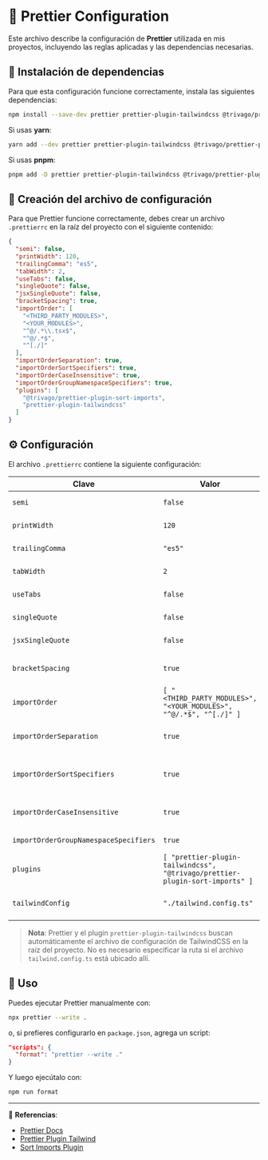 # 🎨 Prettier Configuration

Este archivo describe la configuración de **Prettier** utilizada en mis proyectos, incluyendo las reglas aplicadas y las dependencias necesarias.

## 📌 Instalación de dependencias

Para que esta configuración funcione correctamente, instala las siguientes dependencias:

```sh
npm install --save-dev prettier prettier-plugin-tailwindcss @trivago/prettier-plugin-sort-imports
```

Si usas **yarn**:

```sh
yarn add --dev prettier prettier-plugin-tailwindcss @trivago/prettier-plugin-sort-imports
```

Si usas **pnpm**:

```sh
pnpm add -D prettier prettier-plugin-tailwindcss @trivago/prettier-plugin-sort-imports
```

## 📂 Creación del archivo de configuración

Para que Prettier funcione correctamente, debes crear un archivo `.prettierrc` en la raíz del proyecto con el siguiente contenido:

```json
{
  "semi": false,
  "printWidth": 120,
  "trailingComma": "es5",
  "tabWidth": 2,
  "useTabs": false,
  "singleQuote": false,
  "jsxSingleQuote": false,
  "bracketSpacing": true,
  "importOrder": [
    "<THIRD_PARTY_MODULES>",
    "<YOUR_MODULES>",
    "^@/.*\\.tsx$",
    "^@/.*$",
    "^[./]"
  ],
  "importOrderSeparation": true,
  "importOrderSortSpecifiers": true,
  "importOrderCaseInsensitive": true,
  "importOrderGroupNamespaceSpecifiers": true,
  "plugins": [
    "@trivago/prettier-plugin-sort-imports",
    "prettier-plugin-tailwindcss"
  ]
}
```

## ⚙️ Configuración

El archivo `.prettierrc` contiene la siguiente configuración:

| Clave                                 | Valor                                                                        | Descripción                                              |
| ------------------------------------- | ---------------------------------------------------------------------------- | -------------------------------------------------------- |
| `semi`                                | `false`                                                                      | No usa punto y coma al final de las líneas.              |
| `printWidth`                          | `120`                                                                        | Máximo ancho de línea antes de hacer un salto.           |
| `trailingComma`                       | `"es5"`                                                                      | Agrega comas finales en ES5+.                            |
| `tabWidth`                            | `2`                                                                          | Usa 2 espacios en lugar de tabs.                         |
| `useTabs`                             | `false`                                                                      | Usa espacios en lugar de tabs.                           |
| `singleQuote`                         | `false`                                                                      | Usa comillas dobles en lugar de simples.                 |
| `jsxSingleQuote`                      | `false`                                                                      | Usa comillas dobles en JSX.                              |
| `bracketSpacing`                      | `true`                                                                       | Agrega espacio dentro de los corchetes `{ foo: "bar" }`. |
| `importOrder`                         | `[ "<THIRD_PARTY_MODULES>", "<YOUR_MODULES>", "^@/.*$", "^[./]" ]`           | Ordena imports en grupos.                                |
| `importOrderSeparation`               | `true`                                                                       | Agrega una línea en blanco entre grupos de imports.      |
| `importOrderSortSpecifiers`           | `true`                                                                       | Ordena automáticamente los imports dentro de cada grupo. |
| `importOrderCaseInsensitive`          | `true`                                                                       | Ignora mayúsculas/minúsculas al ordenar imports.         |
| `importOrderGroupNamespaceSpecifiers` | `true`                                                                       | Agrupa imports con nombres similares.                    |
| `plugins`                             | `[ "prettier-plugin-tailwindcss", "@trivago/prettier-plugin-sort-imports" ]` | Plugins adicionales para orden automático.               |
| `tailwindConfig`                      | `"./tailwind.config.ts"`                                                     | Usa un archivo de configuración de TailwindCSS.          |

> **Nota**: Prettier y el plugin `prettier-plugin-tailwindcss` buscan automáticamente el archivo de configuración de TailwindCSS en la raíz del proyecto. No es necesario especificar la ruta si el archivo `tailwind.config.ts` está ubicado allí.

## 🚀 Uso

Puedes ejecutar Prettier manualmente con:

```sh
npx prettier --write .
```

o, si prefieres configurarlo en `package.json`, agrega un script:

```json
"scripts": {
  "format": "prettier --write ."
}
```

Y luego ejecútalo con:

```sh
npm run format
```

---

📌 **Referencias**:

- [Prettier Docs](https://prettier.io/docs/en/index.html)
- [Prettier Plugin Tailwind](https://github.com/tailwindlabs/prettier-plugin-tailwindcss)
- [Sort Imports Plugin](https://github.com/trivago/prettier-plugin-sort-imports)
